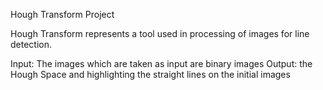 Hough Transform Project

Hough Transform represents a tool used in processing of images for line detection.

Input: The images which are taken as input are binary images
Output: the Hough Space and highlighting the straight lines on the initial images
